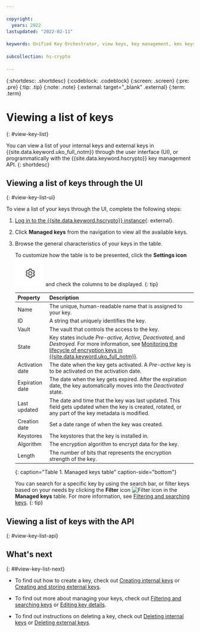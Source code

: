 ```yaml
---

copyright:
  years: 2022
lastupdated: "2022-02-11"

keywords: Unified Key Orchestrator, view keys, key management, kms keys， UKO

subcollection: hs-crypto

---
```


{:shortdesc: .shortdesc}
{:codeblock: .codeblock}
{:screen: .screen}
{:pre: .pre}
{:tip: .tip}
{:note: .note}
{:external: target="_blank" .external}
{:term: .term}


# Viewing a list of keys
{: #view-key-list}

You can view a list of your internal keys and external keys in {{site.data.keyword.uko_full_notm}} through the user interface (UI), or programmatically with the {{site.data.keyword.hscrypto}} key management API.
{: shortdesc}


## Viewing a list of keys through the UI
{: #view-key-list-ui}

To view a list of your keys through the UI, complete the following steps:

1. [Log in to the {{site.data.keyword.hscrypto}} instance](https://cloud.ibm.com/login){: external}.
2. Click **Managed keys** from the navigation to view all the available keys.
3. Browse the general characteristics of your keys in the table. 
   
   To customize how the table is to be presented, click the **Settings icon** ![Settings icon](/images/settings.svg "Settings") and check the columns to be displayed.
   {: tip}

    |       Property	     |                         Description                       |
    |----------------------|-----------------------------------------------------------|
    | Name                 | The unique, human-readable name that is assigned to your key. |
    | ID                   | A string that uniquely identifies the key. |    
    | Vault                | The vault that controls the access to the key.           |
    | State                | Key states include _Pre-active, Active, Deactivated,_ and _Destroyed._ For more information, see [Monitoring the lifecycle of encryption keys in {{site.data.keyword.uko_full_notm}}](/docs/hs-crypto?topic=hs-crypto-uko-key-states). |
    | Activation date      | The date when the key gets activated. A _Pre-active_ key is to be activated on the activation date. |
    | Expiration date      | The date when the key gets expired. After the expiration date, the key automatically moves into the _Deactivated_ state.  |
    | Last updated         | The date and time that the key was last updated. This field gets updated when the key is created, rotated, or any part of the key metadata is modified.   |
    | Creation date        | Set a date range of when the key was created.             |
    | Keystores            | The keystores that the key is installed in.               |
    | Algorithm            | The encryption algorithm to encrypt data for the key.     |
    | Length               | The number of bits that represents the encryption strength of the key.   |
    {: caption="Table 1. Managed keys table" caption-side="bottom"}

    You can search for a specific key by using the search bar, or filter keys based on your needs by clicking the **Filter** icon ![Filter icon](../icons/filter.svg "Filter") in the **Managed keys** table. For more information, see [Filtering and searching keys](/docs/hs-crypto?topic=hs-crypto-search-key-list).
    {: tip}


## Viewing a list of keys with the API
{: #view-key-list-api}





## What's next
{: ##view-key-list-next}

- To find out how to create a key, check out [Creating internal keys](/docs/hs-crypto?topic=hs-crypto-create-internal-keys) or [Creating and storing external keys](/docs/hs-crypto?topic=hs-crypto-create-external-keys).

- To find out more about managing your keys, check out [Filtering and searching keys](/docs/hs-crypto?topic=hs-crypto-search-key-list) or [Editing key details](/docs/hs-crypto?topic=hs-crypto-edit-kms-keys).

- To find out instructions on deleting a key, check out [Deleting internal keys](/docs/hs-crypto?topic=hs-crypto-delete-internal-keys) or [Deleting external keys](/docs/hs-crypto?topic=hs-crypto-delete-external-keys).
